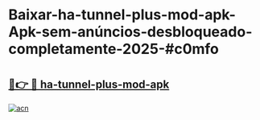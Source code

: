 # Baixar-ha-tunnel-plus-mod-apk-Apk-sem-anúncios-desbloqueado-completamente-2025-#c0mfo

# <h2><a href="https://ainizakaria.my?title=ha-tunnel-plus-mod-apk&ref=24M">🔗👉 🔴 ha-tunnel-plus-mod-apk</a></h2>

[![acn](https://github.com/user-attachments/assets/0f9c940e-d8b0-45ae-aac7-cd30a18b3e1c)](https://ainizakaria.my?title=ha-tunnel-plus-mod-apk&ref=24M)

